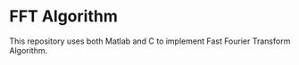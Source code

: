 # FFT Algorithm

This repository uses both Matlab and C to implement Fast Fourier Transform Algorithm.